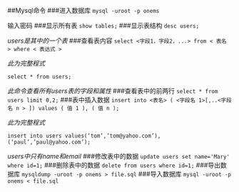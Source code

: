 ##Mysql命令
###进入数据库
`mysql -uroot -p onems`

输入密码
###显示所有表
`show tables;`
###显示表结构
`desc users;`

*users是其中的一个表*
###查看表内容
`select <字段1，字段2，...> from < 表名 > where < 表达式 >`

*此为完整程式*

`select * from users;`

*此命令查看所有users表的字段和属性*
###查看表中的前两行
`select * from users limit 0,2;`
###表中插入数据
`insert into <表名> ( <字段名 1>[,..<字段名 n > ]) values ( 值 1 ), ( 值 n );`

*此为完整程式*

`insert into users values(‘tom’,’tom@yahoo.com’),(‘paul’,’paul@yahoo.com’);` 

*users中只有name和email*
###修改表中的数据
`update users set name='Mary' where id=1;`
###删除表中的数据
`delete from users where id=1;`
###导出数据库
`mysqldump -uroot -p onems > file.sql`
###导入数据库
`mysql -uroot -p onems < file.sql`

